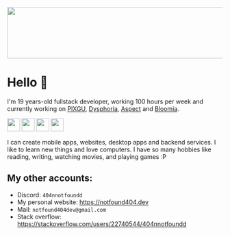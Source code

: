 

<a href="https://www.gitanimals.org/en_US?utm_medium=image&utm_source=samet404&utm_content=line">
  <img
    src="https://render.gitanimals.org/lines/samet404"
    width="600"
    height="120"
  />
</a>

  
# Hello 🌱

I'm 19 years-old fullstack developer, working 100 hours per week and currently working on [PIXGU](https://github.com/samet404/PIXGU), [Dysphoria](https://github.com/HellowStudios/Dysphoria), [Aspect](https://github.com/aspect-chat/aspect-chat) and [Bloomia](https://bloomia.app).

  <img
    src="https://notfound404.dev/images/svg/kotlin.svg"
    width="30"
    height="30"
  />
    <img
    src="https://notfound404.dev/images/svg/react.svg"
    width="30"
    height="30"
  />
    <img
    src="https://www.notfound404.dev/_next/image?url=%2F_next%2Fstatic%2Fmedia%2Fnextjs.dee1d794.png&w=640&q=75"
    width="30"
    height="30"
  />
 <img
    src="https://notfound404.dev/images/svg/c.svg"
    width="30"
    height="30"
  />
  
I can create mobile apps, websites, desktop apps and backend services. I like to learn new things and love computers. I have so many hobbies like reading, writing, watching movies, and playing games :P

## My other accounts:

- Discord: `404nnotfoundd`
- My personal website: https://notfound404.dev
- Mail: `notfound404dev@gmail.com`
- Stack overflow: https://stackoverflow.com/users/22740544/404nnotfoundd
